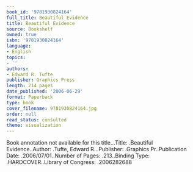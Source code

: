 ```yaml
---
book_id: '9781930824164'
full_title: Beautiful Evidence
title: Beautiful Evidence
source: Bookshelf
owned: true
isbn: '9781930824164'
language:
- English
topics:
- ''
authors:
- Edward R. Tufte
publisher: Graphics Press
length: 214 pages
date_published: '2006-06-29'
format: Paperback
type: book
cover_filename: 9781930824164.jpg
order: null
read_status: consulted
theme: visualization
---
```

Book annotation not available for this title...Title: .Beautiful Evidence..Author: .Tufte, Edward R...Publisher: .Graphics Pr..Publication Date: .2006/07/01..Number of Pages: .213..Binding Type: .HARDCOVER..Library of Congress: .2006282688
